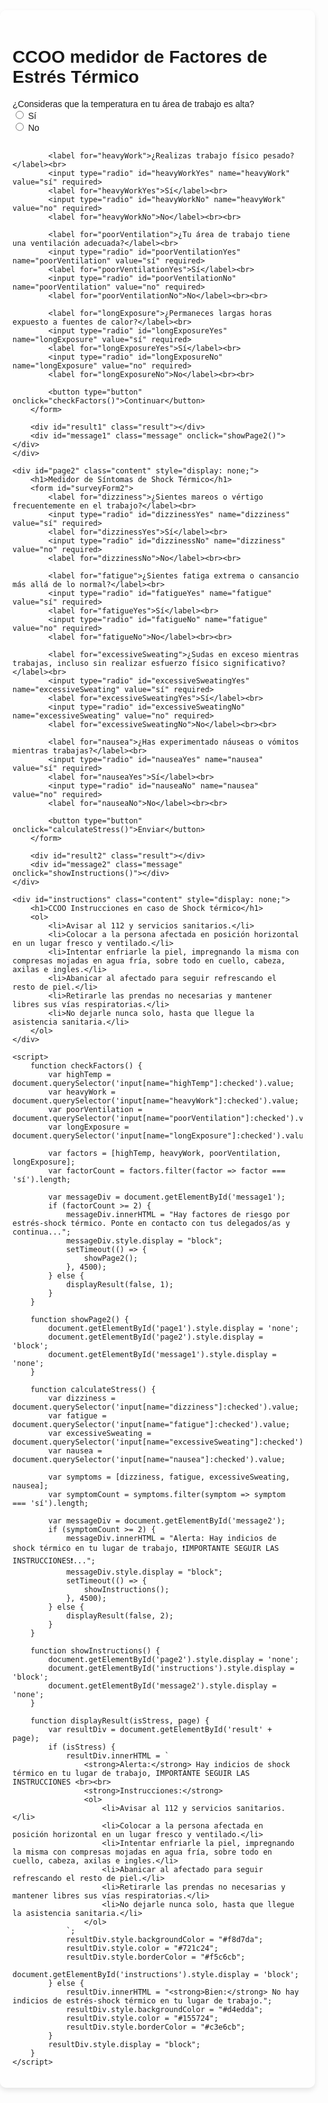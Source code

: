 <html lang="es">
<head>
    <meta charset="UTF-8">
    <meta name="viewport" content="width=device-width, initial-scale=1.0">
    <title>CCOO Medidor de Factores y Síntomas de Estrés Térmico</title>
    <style>
        body {
            font-family: Arial, sans-serif;
            margin: 0;
            padding: 0;
            background-image: url('https://andalucia.fsc.ccoo.es/cc1014c18d30a73595e4f13557725893000050.jpg'); /* Reemplaza con la URL de tu imagen */
            background-size: cover;
            background-repeat: no-repeat;
            background-position: center;
            min-height: 100vh;
            display: flex;
            justify-content: center;
            align-items: center;
            padding: 20px;
            box-sizing: border-box;
        }
        .content {
            background-color: rgba(255, 255, 255, 0.8);
            padding: 20px;
            border-radius: 10px;
            width: 100%;
            max-width: 600px;
            box-shadow: 0 4px 8px rgba(0, 0, 0, 0.1);
            position: relative;
        }
        .result, .instructions, .message {
            margin-top: 20px;
            padding: 10px;
            border: 1px solid #ccc;
            text-align: center;
            display: none;
        }
        .message {
            background-color: #fff3cd;
            color: #856404;
            border-color: #ffeeba;
            position: absolute;
            top: 50%;
            left: 50%;
            transform: translate(-50%, -50%);
            z-index: 10;
            width: 80%;
            max-width: 500px;
            padding: 20px;
            box-shadow: 0 4px 8px rgba(0, 0, 0, 0.2);
            cursor: pointer;
        }
    </style>
</head>
<body>
    <div id="page1" class="content">
        <h1>CCOO medidor de Factores de Estrés Térmico</h1>
        <form id="surveyForm1">
            <label for="highTemp">¿Consideras que la temperatura en tu área de trabajo es alta?</label><br>
            <input type="radio" id="highTempYes" name="highTemp" value="sí" required>
            <label for="highTempYes">Sí</label><br>
            <input type="radio" id="highTempNo" name="highTemp" value="no" required>
            <label for="highTempNo">No</label><br><br>

            <label for="heavyWork">¿Realizas trabajo físico pesado?</label><br>
            <input type="radio" id="heavyWorkYes" name="heavyWork" value="sí" required>
            <label for="heavyWorkYes">Sí</label><br>
            <input type="radio" id="heavyWorkNo" name="heavyWork" value="no" required>
            <label for="heavyWorkNo">No</label><br><br>

            <label for="poorVentilation">¿Tu área de trabajo tiene una ventilación adecuada?</label><br>
            <input type="radio" id="poorVentilationYes" name="poorVentilation" value="sí" required>
            <label for="poorVentilationYes">Sí</label><br>
            <input type="radio" id="poorVentilationNo" name="poorVentilation" value="no" required>
            <label for="poorVentilationNo">No</label><br><br>

            <label for="longExposure">¿Permaneces largas horas expuesto a fuentes de calor?</label><br>
            <input type="radio" id="longExposureYes" name="longExposure" value="sí" required>
            <label for="longExposureYes">Sí</label><br>
            <input type="radio" id="longExposureNo" name="longExposure" value="no" required>
            <label for="longExposureNo">No</label><br><br>

            <button type="button" onclick="checkFactors()">Continuar</button>
        </form>

        <div id="result1" class="result"></div>
        <div id="message1" class="message" onclick="showPage2()"></div>
    </div>

    <div id="page2" class="content" style="display: none;">
        <h1>Medidor de Síntomas de Shock Térmico</h1>
        <form id="surveyForm2">
            <label for="dizziness">¿Sientes mareos o vértigo frecuentemente en el trabajo?</label><br>
            <input type="radio" id="dizzinessYes" name="dizziness" value="sí" required>
            <label for="dizzinessYes">Sí</label><br>
            <input type="radio" id="dizzinessNo" name="dizziness" value="no" required>
            <label for="dizzinessNo">No</label><br><br>

            <label for="fatigue">¿Sientes fatiga extrema o cansancio más allá de lo normal?</label><br>
            <input type="radio" id="fatigueYes" name="fatigue" value="sí" required>
            <label for="fatigueYes">Sí</label><br>
            <input type="radio" id="fatigueNo" name="fatigue" value="no" required>
            <label for="fatigueNo">No</label><br><br>

            <label for="excessiveSweating">¿Sudas en exceso mientras trabajas, incluso sin realizar esfuerzo físico significativo?</label><br>
            <input type="radio" id="excessiveSweatingYes" name="excessiveSweating" value="sí" required>
            <label for="excessiveSweatingYes">Sí</label><br>
            <input type="radio" id="excessiveSweatingNo" name="excessiveSweating" value="no" required>
            <label for="excessiveSweatingNo">No</label><br><br>

            <label for="nausea">¿Has experimentado náuseas o vómitos mientras trabajas?</label><br>
            <input type="radio" id="nauseaYes" name="nausea" value="sí" required>
            <label for="nauseaYes">Sí</label><br>
            <input type="radio" id="nauseaNo" name="nausea" value="no" required>
            <label for="nauseaNo">No</label><br><br>

            <button type="button" onclick="calculateStress()">Enviar</button>
        </form>

        <div id="result2" class="result"></div>
        <div id="message2" class="message" onclick="showInstructions()"></div>
    </div>

    <div id="instructions" class="content" style="display: none;">
        <h1>CCOO Instrucciones en caso de Shock térmico</h1>
        <ol>
            <li>Avisar al 112 y servicios sanitarios.</li>
            <li>Colocar a la persona afectada en posición horizontal en un lugar fresco y ventilado.</li>
            <li>Intentar enfriarle la piel, impregnando la misma con compresas mojadas en agua fría, sobre todo en cuello, cabeza, axilas e ingles.</li>
            <li>Abanicar al afectado para seguir refrescando el resto de piel.</li>
            <li>Retirarle las prendas no necesarias y mantener libres sus vías respiratorias.</li>
            <li>No dejarle nunca solo, hasta que llegue la asistencia sanitaria.</li>
        </ol>
    </div>

    <script>
        function checkFactors() {
            var highTemp = document.querySelector('input[name="highTemp"]:checked').value;
            var heavyWork = document.querySelector('input[name="heavyWork"]:checked').value;
            var poorVentilation = document.querySelector('input[name="poorVentilation"]:checked').value;
            var longExposure = document.querySelector('input[name="longExposure"]:checked').value;

            var factors = [highTemp, heavyWork, poorVentilation, longExposure];
            var factorCount = factors.filter(factor => factor === 'sí').length;

            var messageDiv = document.getElementById('message1');
            if (factorCount >= 2) {
                messageDiv.innerHTML = "Hay factores de riesgo por estrés-shock térmico. Ponte en contacto con tus delegados/as y continua...";
                messageDiv.style.display = "block";
                setTimeout(() => {
                    showPage2();
                }, 4500);
            } else {
                displayResult(false, 1);
            }
        }

        function showPage2() {
            document.getElementById('page1').style.display = 'none';
            document.getElementById('page2').style.display = 'block';
            document.getElementById('message1').style.display = 'none';
        }

        function calculateStress() {
            var dizziness = document.querySelector('input[name="dizziness"]:checked').value;
            var fatigue = document.querySelector('input[name="fatigue"]:checked').value;
            var excessiveSweating = document.querySelector('input[name="excessiveSweating"]:checked').value;
            var nausea = document.querySelector('input[name="nausea"]:checked').value;

            var symptoms = [dizziness, fatigue, excessiveSweating, nausea];
            var symptomCount = symptoms.filter(symptom => symptom === 'sí').length;

            var messageDiv = document.getElementById('message2');
            if (symptomCount >= 2) {
                messageDiv.innerHTML = "Alerta: Hay indicios de shock térmico en tu lugar de trabajo, ❗️IMPORTANTE SEGUIR LAS INSTRUCCIONES❗️...";
                messageDiv.style.display = "block";
                setTimeout(() => {
                    showInstructions();
                }, 4500);
            } else {
                displayResult(false, 2);
            }
        }

        function showInstructions() {
            document.getElementById('page2').style.display = 'none';
            document.getElementById('instructions').style.display = 'block';
            document.getElementById('message2').style.display = 'none';
        }

        function displayResult(isStress, page) {
            var resultDiv = document.getElementById('result' + page);
            if (isStress) {
                resultDiv.innerHTML = `
                    <strong>Alerta:</strong> Hay indicios de shock térmico en tu lugar de trabajo, IMPORTANTE SEGUIR LAS INSTRUCCIONES <br><br>
                    <strong>Instrucciones:</strong>
                    <ol>
                        <li>Avisar al 112 y servicios sanitarios.</li>
                        <li>Colocar a la persona afectada en posición horizontal en un lugar fresco y ventilado.</li>
                        <li>Intentar enfriarle la piel, impregnando la misma con compresas mojadas en agua fría, sobre todo en cuello, cabeza, axilas e ingles.</li>
                        <li>Abanicar al afectado para seguir refrescando el resto de piel.</li>
                        <li>Retirarle las prendas no necesarias y mantener libres sus vías respiratorias.</li>
                        <li>No dejarle nunca solo, hasta que llegue la asistencia sanitaria.</li>
                    </ol>
                `;
                resultDiv.style.backgroundColor = "#f8d7da";
                resultDiv.style.color = "#721c24";
                resultDiv.style.borderColor = "#f5c6cb";
                document.getElementById('instructions').style.display = 'block';
            } else {
                resultDiv.innerHTML = "<strong>Bien:</strong> No hay indicios de estrés-shock térmico en tu lugar de trabajo.";
                resultDiv.style.backgroundColor = "#d4edda";
                resultDiv.style.color = "#155724";
                resultDiv.style.borderColor = "#c3e6cb";
            }
            resultDiv.style.display = "block";
        }
    </script>
</body>
</html>
